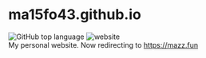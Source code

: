 # ma15fo43.github.io
![GitHub top language](https://img.shields.io/github/languages/top/Ma15fo43/ma15fo43.github.io)
![website](https://img.shields.io/website.svg?url=https%3A%2F%2Fma15fo43.github.io%2Findex.html)
<br>My personal website.
Now redirecting to https://mazz.fun
